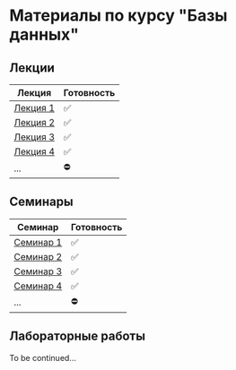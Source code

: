 # Материалы по курсу "Базы данных"

## Лекции
|Лекция|Готовность|
|---|---|
|[Лекция 1](theory/lections/lec_01.md)|✅|
|[Лекция 2](theory/lections/lec_02.md)|✅|
|[Лекция 3](theory/lections/lec_03.md)|✅|
|[Лекция 4](theory/lections/lec_04.md)|✅|
|...|⛔|

## Семинары
|Семинар|Готовность|
|---|---|
|[Семинар 1](theory/seminars/sem_01.md)|✅|
|[Семинар 2](theory/seminars/sem_02.md)|✅|
|[Семинар 3](theory/seminars/sem_03.md)|✅|
|[Семинар 4](theory/seminars/sem_04.md)|✅|
|...|⛔|


## Лабораторные работы
To be continued...
